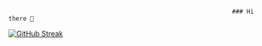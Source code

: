                                                                   ### Hi there 👋
[![GitHub Streak](http://github-readme-streak-stats.herokuapp.com?user=Nellaoui&theme=dark&hide_border=true)](https://git.io/streak-stats)

<!--
**Nellaoui/Nellaoui** is a ✨ _special_ ✨ repository because its `README.md` (this file) appears on your GitHub profile.

Here are some ideas to get you started:

- 🔭 I’m currently working on Curses_1337
- 🌱 I’m currently learning C
- 🤔 I’m looking for help with my peer
- 💬 Ask me about only c
- 📫 How to reach me: any social network
- 😄 Pronouns: Donpha
- ⚡ Fun fact: m a black boy
-->
